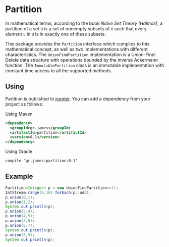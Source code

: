 # Partition

In mathematical terms, according to the book *Naive Set Theory (Halmos)*, a
partition of a set `U` is a set of nonempty subsets of `U` such that every
element `u` in `U` is in exactly one of these subsets.

This package provides the `Partition` interface which complies to this
mathematical concept, as well as two implementations with different
characteristics. The `UnionFindPartition` implementation is a Union-Find-Delete
data structure with operations bounded by the inverse Ackermann function. The
`ImmutablePartition` class is an immutable implementation with constant time
access to all the supported methods.

## Using

Partition is published to
[jcenter](https://bintray.com/gstamatelat/partition/partition). You
can add a dependency from your project as follows:

Using Maven

```xml
<dependency>
  <groupId>gr.james</groupId>
  <artifactId>partition</artifactId>
  <version>0.1</version>
</dependency>
```

Using Gradle

```
compile 'gr.james:partition:0.1'
```

## Example

```java
Partition<Integer> p = new UnionFindPartition<>();
IntStream.range(0,10).forEach(p::add);
p.union(0,1);
p.union(1,2);
System.out.println(p);
p.union(3,4);
p.union(4,5);
p.union(5,6);
p.union(6,7);
System.out.println(p);
p.union(8,9);
System.out.println(p);
```
